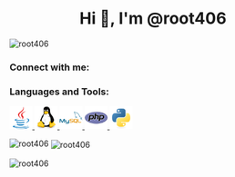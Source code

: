<h1 align="center">Hi 👋, I'm @root406</h1>
<p align="left"> <img src="https://komarev.com/ghpvc/?username=root406&label=Profile%20views&color=0e75b6&style=flat" alt="root406" /> </p>

<h3 align="left">Connect with me:</h3>
<p align="left">
</p>

<h3 align="left">Languages and Tools:</h3>
<p align="left"> <a href="https://www.java.com" target="_blank" rel="noreferrer"> <img src="https://raw.githubusercontent.com/devicons/devicon/master/icons/java/java-original.svg" alt="java" width="40" height="40"/> </a> <a href="https://www.linux.org/" target="_blank" rel="noreferrer"> <img src="https://raw.githubusercontent.com/devicons/devicon/master/icons/linux/linux-original.svg" alt="linux" width="40" height="40"/> </a> <a href="https://www.mysql.com/" target="_blank" rel="noreferrer"> <img src="https://raw.githubusercontent.com/devicons/devicon/master/icons/mysql/mysql-original-wordmark.svg" alt="mysql" width="40" height="40"/> </a> <a href="https://www.php.net" target="_blank" rel="noreferrer"> <img src="https://raw.githubusercontent.com/devicons/devicon/master/icons/php/php-original.svg" alt="php" width="40" height="40"/> </a> <a href="https://www.python.org" target="_blank" rel="noreferrer"> <img src="https://raw.githubusercontent.com/devicons/devicon/master/icons/python/python-original.svg" alt="python" width="40" height="40"/> </a> </p>

<p><img align="left" src="https://github-readme-stats.vercel.app/api/top-langs?username=root406&show_icons=true&locale=en&layout=compact" alt="root406" /></p>

<p>&nbsp;<img align="center" src="https://github-readme-stats.vercel.app/api?username=root406&show_icons=true&locale=en&theme=dark" alt="root406" /></p>

<p><img align="center" src="https://github-readme-streak-stats.herokuapp.com/?user=root406&theme=dark" alt="root406" /></p>
